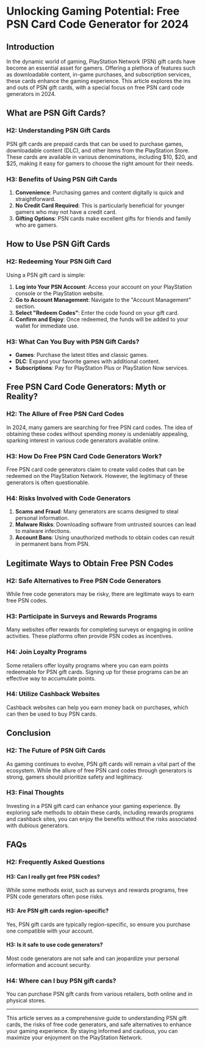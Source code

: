 # Unlocking Gaming Potential: Free PSN Card Code Generator for 2024

## Introduction

In the dynamic world of gaming, PlayStation Network (PSN) gift cards have become an essential asset for gamers. Offering a plethora of features such as downloadable content, in-game purchases, and subscription services, these cards enhance the gaming experience. This article explores the ins and outs of PSN gift cards, with a special focus on free PSN card code generators in 2024. 

## What are PSN Gift Cards?

### H2: Understanding PSN Gift Cards

PSN gift cards are prepaid cards that can be used to purchase games, downloadable content (DLC), and other items from the PlayStation Store. These cards are available in various denominations, including $10, $20, and $25, making it easy for gamers to choose the right amount for their needs.

### H3: Benefits of Using PSN Gift Cards

1. **Convenience**: Purchasing games and content digitally is quick and straightforward.
2. **No Credit Card Required**: This is particularly beneficial for younger gamers who may not have a credit card.
3. **Gifting Options**: PSN cards make excellent gifts for friends and family who are gamers.

## How to Use PSN Gift Cards

### H2: Redeeming Your PSN Gift Card

Using a PSN gift card is simple:

1. **Log into Your PSN Account**: Access your account on your PlayStation console or the PlayStation website.
2. **Go to Account Management**: Navigate to the "Account Management" section.
3. **Select "Redeem Codes"**: Enter the code found on your gift card.
4. **Confirm and Enjoy**: Once redeemed, the funds will be added to your wallet for immediate use.

### H3: What Can You Buy with PSN Gift Cards?

- **Games**: Purchase the latest titles and classic games.
- **DLC**: Expand your favorite games with additional content.
- **Subscriptions**: Pay for PlayStation Plus or PlayStation Now services.

## Free PSN Card Code Generators: Myth or Reality?

### H2: The Allure of Free PSN Card Codes

In 2024, many gamers are searching for free PSN card codes. The idea of obtaining these codes without spending money is undeniably appealing, sparking interest in various code generators available online.

### H3: How Do Free PSN Card Code Generators Work?

Free PSN card code generators claim to create valid codes that can be redeemed on the PlayStation Network. However, the legitimacy of these generators is often questionable. 

### H4: Risks Involved with Code Generators

1. **Scams and Fraud**: Many generators are scams designed to steal personal information.
2. **Malware Risks**: Downloading software from untrusted sources can lead to malware infections.
3. **Account Bans**: Using unauthorized methods to obtain codes can result in permanent bans from PSN.

## Legitimate Ways to Obtain Free PSN Codes

### H2: Safe Alternatives to Free PSN Code Generators

While free code generators may be risky, there are legitimate ways to earn free PSN codes.

### H3: Participate in Surveys and Rewards Programs

Many websites offer rewards for completing surveys or engaging in online activities. These platforms often provide PSN codes as incentives.

### H4: Join Loyalty Programs

Some retailers offer loyalty programs where you can earn points redeemable for PSN gift cards. Signing up for these programs can be an effective way to accumulate points.

### H4: Utilize Cashback Websites

Cashback websites can help you earn money back on purchases, which can then be used to buy PSN cards.

## Conclusion

### H2: The Future of PSN Gift Cards

As gaming continues to evolve, PSN gift cards will remain a vital part of the ecosystem. While the allure of free PSN card codes through generators is strong, gamers should prioritize safety and legitimacy. 

### H3: Final Thoughts

Investing in a PSN gift card can enhance your gaming experience. By exploring safe methods to obtain these cards, including rewards programs and cashback sites, you can enjoy the benefits without the risks associated with dubious generators.

## FAQs

### H2: Frequently Asked Questions

#### H3: Can I really get free PSN codes?

While some methods exist, such as surveys and rewards programs, free PSN code generators often pose risks.

#### H3: Are PSN gift cards region-specific?

Yes, PSN gift cards are typically region-specific, so ensure you purchase one compatible with your account.

#### H3: Is it safe to use code generators?

Most code generators are not safe and can jeopardize your personal information and account security.

### H4: Where can I buy PSN gift cards?

You can purchase PSN gift cards from various retailers, both online and in physical stores.

---

This article serves as a comprehensive guide to understanding PSN gift cards, the risks of free code generators, and safe alternatives to enhance your gaming experience. By staying informed and cautious, you can maximize your enjoyment on the PlayStation Network.

